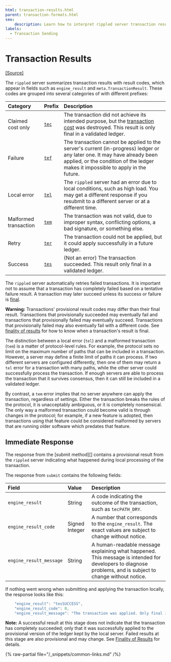 ```yaml
---
html: transaction-results.html
parent: transaction-formats.html
seo:
    description: Learn how to interpret rippled server transaction results.
labels:
  - Transaction Sending
---
```

# Transaction Results

[[Source]](https://github.com/XRPLF/rippled/blob/master/src/ripple/protocol/TER.h "Source")

The `rippled` server summarizes transaction results with result codes, which appear in fields such as `engine_result` and `meta.TransactionResult`. These codes are grouped into several categories of with different prefixes:

| Category              | Prefix                    | Description              |
|:----------------------|:--------------------------|:-------------------------|
| Claimed cost only     | [`tec`](tec-codes.md)   | The transaction did not achieve its intended purpose, but the [transaction cost](../../../../concepts/transactions/transaction-cost.md) was destroyed. This result is only final in a validated ledger. |
| Failure               | [`tef`](tef-codes.md)   | The transaction cannot be applied to the server's current (in-progress) ledger or any later one. It may have already been applied, or the condition of the ledger makes it impossible to apply in the future. |
| Local error           | [`tel`](tel-codes.md)   | The `rippled` server had an error due to local conditions, such as high load. You may get a different response if you resubmit to a different server or at a different time. |
| Malformed transaction | [`tem`](tem-codes.md)   | The transaction was not valid, due to improper syntax, conflicting options, a bad signature, or something else. |
| Retry                 | [`ter`](ter-codes.md)   | The transaction could not be applied, but it could apply successfully in a future ledger. |
| Success               | [`tes`](tes-success.md) | (Not an error) The transaction succeeded. This result only final in a validated ledger. |

The `rippled` server automatically retries failed transactions. It is important not to assume that a transaction has completely failed based on a tentative failure result. A transaction may later succeed unless its success or failure is [final](../../../../concepts/transactions/finality-of-results/index.md).

**Warning:** Transactions' provisional result codes may differ than their final result. Transactions that provisionally succeeded may eventually fail and transactions that provisionally failed may eventually succeed. Transactions that provisionally failed may also eventually fail with a different code. See [finality of results](../../../../concepts/transactions/finality-of-results/index.md) for how to know when a transaction's result is final.

The distinction between a local error (`tel`) and a malformed transaction (`tem`) is a matter of protocol-level rules. For example, the protocol sets no limit on the maximum number of paths that can be included in a transaction. However, a server may define a finite limit of paths it can process. If two different servers are configured differently, then one of them may return a `tel` error for a transaction with many paths, while the other server could successfully process the transaction. If enough servers are able to process the transaction that it survives consensus, then it can still be included in a validated ledger.

By contrast, a `tem` error implies that no server anywhere can apply the transaction, regardless of settings. Either the transaction breaks the rules of the protocol, it is unacceptably ambiguous, or it is completely nonsensical. The only way a malformed transaction could become valid is through changes in the protocol; for example, if a new feature is adopted, then transactions using that feature could be considered malformed by servers that are running older software which predates that feature.


## Immediate Response

The response from the [submit method][] contains a provisional result from the `rippled` server indicating what happened during local processing of the transaction.

The response from `submit` contains the following fields:

| Field                   | Value          | Description                       |
|:------------------------|:---------------|:----------------------------------|
| `engine_result`         | String         | A code indicating the outcome of the transaction, such as `tecPATH_DRY`. |
| `engine_result_code`    | Signed Integer | A number that corresponds to the `engine_result`. The exact values are subject to change without notice. |
| `engine_result_message` | String         | A human-readable message explaining what happened. This message is intended for developers to diagnose problems, and is subject to change without notice. |

If nothing went wrong when submitting and applying the transaction locally, the response looks like this:

```js
    "engine_result": "tesSUCCESS",
    "engine_result_code": 0,
    "engine_result_message": "The transaction was applied. Only final in a validated ledger."
```

**Note:** A successful result at this stage does not indicate that the transaction has completely succeeded; only that it was successfully applied to the provisional version of the ledger kept by the local server. Failed results at this stage are also provisional and may change. See [Finality of Results](../../../../concepts/transactions/finality-of-results/index.md) for details.

{% raw-partial file="/_snippets/common-links.md" /%}
